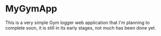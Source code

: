 # MyGymApp

This is a very simple Gym logger web application that I'm planning to complete soon, it is still in its early stages, not much has been done yet.

